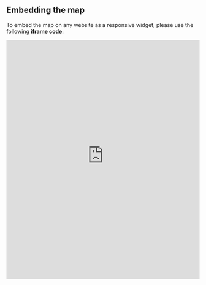 ## Embedding the map

To embed the map on any website as a responsive widget, please use the following **iframe code**:

<iframe title="Euranet Map" aria-label="Map" id="euranet-map-map-lgbtiq-acceptance" src="https://map-lgbtiq-acceptance.vercel.app" scrolling="no" frameborder="0"style="width: 0; min-width: 100% !important; border: none;" height="624"></iframe><script type="text/javascript">window.addEventListener("message",e=>{if("https://map-lgbtiq-acceptance.vercel.app"!==e.origin)return;let t=e.data;if(t.height){document.getElementById("euranet-map-map-lgbtiq-acceptance").height=t.height+"px"}},!1)</script>